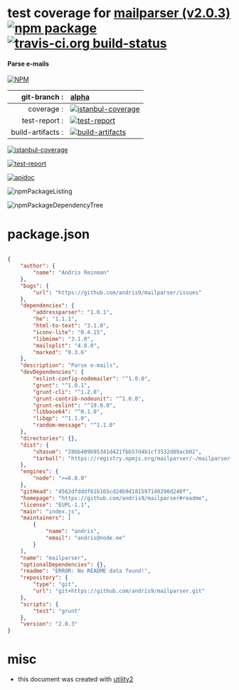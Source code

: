 # test coverage for  [mailparser (v2.0.3)](https://github.com/andris9/mailparser#readme)  [![npm package](https://img.shields.io/npm/v/npmtest-mailparser.svg?style=flat-square)](https://www.npmjs.org/package/npmtest-mailparser) [![travis-ci.org build-status](https://api.travis-ci.org/npmtest/node-npmtest-mailparser.svg)](https://travis-ci.org/npmtest/node-npmtest-mailparser)
#### Parse e-mails

[![NPM](https://nodei.co/npm/mailparser.png?downloads=true)](https://www.npmjs.com/package/mailparser)

| git-branch : | [alpha](https://github.com/npmtest/node-npmtest-mailparser/tree/alpha)|
|--:|:--|
| coverage : | [![istanbul-coverage](https://npmtest.github.io/node-npmtest-mailparser/build/coverage.badge.svg)](https://npmtest.github.io/node-npmtest-mailparser/build/coverage.html/index.html)|
| test-report : | [![test-report](https://npmtest.github.io/node-npmtest-mailparser/build/test-report.badge.svg)](https://npmtest.github.io/node-npmtest-mailparser/build/test-report.html)|
| build-artifacts : | [![build-artifacts](https://npmtest.github.io/node-npmtest-mailparser/glyphicons_144_folder_open.png)](https://github.com/npmtest/node-npmtest-mailparser/tree/gh-pages/build)|

[![istanbul-coverage](https://npmtest.github.io/node-npmtest-mailparser/build/screenCapture.buildCustomOrg.browser.coverage.html.png)](https://npmtest.github.io/node-npmtest-mailparser/build/coverage.html/index.html)

[![test-report](https://npmtest.github.io/node-npmtest-mailparser/build/screenCapture.buildCustomOrg.browser.%252Fhome%252Ftravis%252Fbuild%252Fnpmtest%252Fnode-npmtest-mailparser%252Ftmp%252Fbuild%252Ftest-report.html.png)](https://npmtest.github.io/node-npmtest-mailparser/build/test-report.html)

[![apidoc](https://npmdoc.github.io/node-npmdoc-mailparser/build/screenCapture.buildApidoc.browser.%252Fhome%252Ftravis%252Fbuild%252Fnpmdoc%252Fnode-npmdoc-mailparser%252Ftmp%252Fbuild%252Fapidoc.html.png)](https://npmdoc.github.io/node-npmdoc-mailparser/build/apidoc.html)

![npmPackageListing](https://npmtest.github.io/node-npmtest-mailparser/build/screenCapture.npmPackageListing.svg)

![npmPackageDependencyTree](https://npmtest.github.io/node-npmtest-mailparser/build/screenCapture.npmPackageDependencyTree.svg)



# package.json

```json

{
    "author": {
        "name": "Andris Reinman"
    },
    "bugs": {
        "url": "https://github.com/andris9/mailparser/issues"
    },
    "dependencies": {
        "addressparser": "1.0.1",
        "he": "1.1.1",
        "html-to-text": "3.1.0",
        "iconv-lite": "0.4.15",
        "libmime": "3.1.0",
        "mailsplit": "4.0.0",
        "marked": "0.3.6"
    },
    "description": "Parse e-mails",
    "devDependencies": {
        "eslint-config-nodemailer": "^1.0.0",
        "grunt": "^1.0.1",
        "grunt-cli": "^1.2.0",
        "grunt-contrib-nodeunit": "^1.0.0",
        "grunt-eslint": "^19.0.0",
        "libbase64": "^0.1.0",
        "libqp": "^1.1.0",
        "random-message": "^1.1.0"
    },
    "directories": {},
    "dist": {
        "shasum": "28bb409b95341d421fbb57d4b1cf3532d89acb82",
        "tarball": "https://registry.npmjs.org/mailparser/-/mailparser-2.0.3.tgz"
    },
    "engines": {
        "node": ">=6.0.0"
    },
    "gitHead": "4562dfdddf61b165cd24b9d181597140290d240f",
    "homepage": "https://github.com/andris9/mailparser#readme",
    "license": "EUPL-1.1",
    "main": "index.js",
    "maintainers": [
        {
            "name": "andris",
            "email": "andris@node.ee"
        }
    ],
    "name": "mailparser",
    "optionalDependencies": {},
    "readme": "ERROR: No README data found!",
    "repository": {
        "type": "git",
        "url": "git+https://github.com/andris9/mailparser.git"
    },
    "scripts": {
        "test": "grunt"
    },
    "version": "2.0.3"
}
```



# misc
- this document was created with [utility2](https://github.com/kaizhu256/node-utility2)

